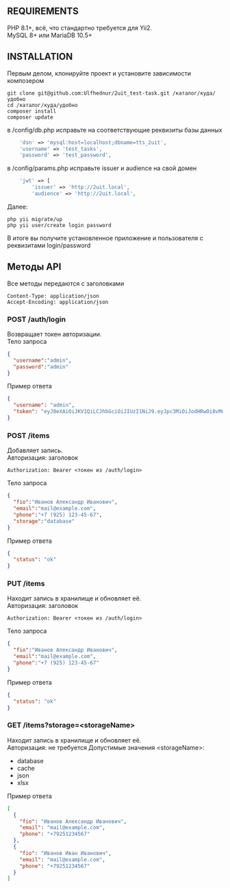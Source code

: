 REQUIREMENTS
------------

PHP 8.1+, всё, что стандартно требуется для Yii2.<br>
MySQL 8+ или MariaDB 10.5+<br>

INSTALLATION
------------
Первым делом, клонируйте проект и установите зависимости композером
~~~
git clone git@github.com:Ulfhednur/2uit_test-task.git /каталог/куда/удобно
cd /каталог/куда/удобно
composer install
composer update
~~~
в /config/db.php исправьте на соответствующие реквизиты базы данных
```php
    'dsn' => 'mysql:host=localhost;dbname=tts_2uit',
    'username' => 'test_tasks',
    'password' => 'test_password',
```
в /config/params.php исправьте issuer и audience на свой домен
```php
    'jwt' => [
        'issuer' => 'http://2uit.local',
        'audience' => 'http://2uit.local',
```
Далее:
~~~
php yii migrate/up
php yii user/create login password
~~~
В итоге вы получите установленное приложение и пользователя с реквизитами login/password<br>

Методы API
------------
Все методы передаются с заголовками 
```angular2html
Content-Type: application/json
Accept-Encoding: application/json
```
### POST /auth/login
Возвращает токен авторизации.<br>
Тело запроса
```json
{
  "username":"admin",
  "password":"admin"
}
```
Пример ответа
```json
{
  "username": "admin",
  "token": "eyJ0eXAiOiJKV1QiLCJhbGciOiJIUzI1NiJ9.eyJpc3MiOiJodHRwOi8vMnVpdC5sb2NhbCIsImF1ZCI6Imh0dHA6Ly8ydWl0LmxvY2FsIiwianRpIjoianhxYm9NTU1hZXxyZ35mS1VvT3FoN0I3elFwQzBiJXwjSk1RbmklVTUxVGxudHFufVBhZnVlSFQ1Q3E1WHV9WiIsImlhdCI6MTcwMjYxODMwNy41MDMzMywibmJmIjoxNzAyNjE4MzA3LjUwMzMzLCJleHAiOjE3MDI2MjE5MDcuNTAzMzMsInVpZCI6MX0.V7-FEoDSWMD7_p7sVT6D-iit6Ia9uPnvlVwo_BdUrok"
}
```
### POST /items
Добавляет запись.<br>
Авторизация: заголовок
```angular2html
Authorization: Bearer <токен из /auth/login>
```
Тело запроса
```json
{
  "fio":"Иванов Александр Иванович",
  "email":"mail@example.com",
  "phone":"+7 (925) 123-45-67",
  "storage":"database"
}
```
Пример ответа
```json
{
  "status": "ok"
}
```
### PUT /items
Находит запись в хранилище и обновляет её.<br>
Авторизация: заголовок
```angular2html
Authorization: Bearer <токен из /auth/login>
```
Тело запроса
```json
{
  "fio":"Иванов Александр Иванович",
  "email":"mail@example.com",
  "phone":"+7 (925) 123-45-67"
}
```
Пример ответа
```json
{
  "status": "ok"
}
```
### GET /items?storage=\<storageName>
Находит запись в хранилище и обновляет её.<br>
Авторизация: не требуется
Допустимые значения \<storageName>:
 * database
 * cache
 * json
 * xlsx
<p>Пример ответа</p>

```json
[
  {
    "fio": "Иванов Александр Иванович",
    "email": "mail@example.com",
    "phone": "+79251234567"
  },
  {
    "fio": "Иванов Иван Иванович",
    "email": "mail@example.com",
    "phone": "+79251234567"
  }
]
```
